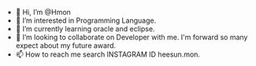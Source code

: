 - 👋 Hi, I’m @Hmon
- 👀 I’m interested in Programming Language.
- 🌱 I’m currently learning oracle and eclipse.
- 💞️ I’m looking to collaborate on Developer with me. I'm forward so many expect about my future award. 
- 📫 How to reach me search INSTAGRAM ID heesun.mon.


<!---
Hmon/HmonS11 is a ✨ special ✨ repository because its `README.md` (this file) appears on your GitHub profile.
You can click the Preview link to take a look at your changes.
--->
